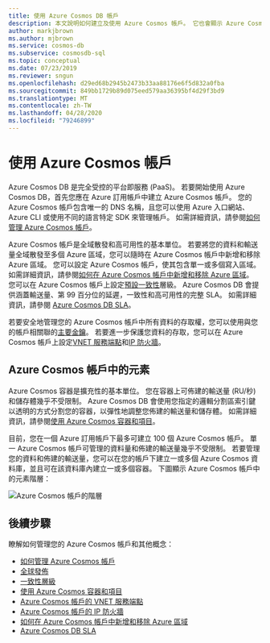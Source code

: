 ```yaml
---
title: 使用 Azure Cosmos DB 帳戶
description: 本文說明如何建立及使用 Azure Cosmos 帳戶。 它也會顯示 Azure Cosmos 帳戶中的元素階層
author: markjbrown
ms.author: mjbrown
ms.service: cosmos-db
ms.subservice: cosmosdb-sql
ms.topic: conceptual
ms.date: 07/23/2019
ms.reviewer: sngun
ms.openlocfilehash: d29ed68b2945b2473b33aa88176e6f5d832a0fba
ms.sourcegitcommit: 849bb1729b89d075eed579aa36395bf4d29f3bd9
ms.translationtype: MT
ms.contentlocale: zh-TW
ms.lasthandoff: 04/28/2020
ms.locfileid: "79246899"
---
```

# <a name="work-with-azure-cosmos-account"></a>使用 Azure Cosmos 帳戶

Azure Cosmos DB 是完全受控的平台即服務 (PaaS)。 若要開始使用 Azure Cosmos DB，首先您應在 Azure 訂用帳戶中建立 Azure Cosmos 帳戶。 您的 Azure Cosmos 帳戶包含唯一的 DNS 名稱，且您可以使用 Azure 入口網站、Azure CLI 或使用不同的語言特定 SDK 來管理帳戶。 如需詳細資訊，請參閱[如何管理 Azure Cosmos 帳戶](how-to-manage-database-account.md)。

Azure Cosmos 帳戶是全域散發和高可用性的基本單位。 若要將您的資料和輸送量全域散發至多個 Azure 區域，您可以隨時在 Azure Cosmos 帳戶中新增和移除 Azure 區域。 您可以設定 Azure Cosmos 帳戶，使其包含單一或多個寫入區域。 如需詳細資訊，請參閱[如何在 Azure Cosmos 帳戶中新增和移除 Azure 區域](how-to-manage-database-account.md)。 您可以在 Azure Cosmos 帳戶上設定[預設一致性](consistency-levels.md)層級。 Azure Cosmos DB 會提供涵蓋輸送量、第 99 百分位的延遲，一致性和高可用性的完整 SLA。 如需詳細資訊，請參閱 [Azure Cosmos DB SLA](https://azure.microsoft.com/support/legal/sla/cosmos-db/v1_2/)。

若要安全地管理您的 Azure Cosmos 帳戶中所有資料的存取權，您可以使用與您的帳戶相關聯的[主要金鑰](secure-access-to-data.md)。 若要進一步保護您資料的存取，您可以在 Azure Cosmos 帳戶上設定[VNET 服務端點](vnet-service-endpoint.md)和[IP 防火牆](firewall-support.md)。 

## <a name="elements-in-an-azure-cosmos-account"></a>Azure Cosmos 帳戶中的元素

Azure Cosmos 容器是擴充性的基本單位。 您在容器上可佈建的輸送量 (RU/秒) 和儲存體幾乎不受限制。 Azure Cosmos DB 會使用您指定的邏輯分割區索引鍵以透明的方式分割您的容器，以彈性地調整您佈建的輸送量和儲存體。 如需詳細資訊，請參閱[使用 Azure Cosmos 容器和項目](databases-containers-items.md)。

目前，您在一個 Azure 訂用帳戶下最多可建立 100 個 Azure Cosmos 帳戶。 單一 Azure Cosmos 帳戶可管理的資料量和佈建的輸送量幾乎不受限制。 若要管理您的資料和佈建的輸送量，您可以在您的帳戶下建立一或多個 Azure Cosmos 資料庫，並且可在該資料庫內建立一或多個容器。 下圖顯示 Azure Cosmos 帳戶中的元素階層：

![Azure Cosmos 帳戶的階層](./media/account-overview/hierarchy.png)

## <a name="next-steps"></a>後續步驟

瞭解如何管理您的 Azure Cosmos 帳戶和其他概念：

* [如何管理 Azure Cosmos 帳戶](how-to-manage-database-account.md)
* [全球發佈](distribute-data-globally.md)
* [一致性層級](consistency-levels.md)
* [使用 Azure Cosmos 容器和項目](databases-containers-items.md)
* [Azure Cosmos 帳戶的 VNET 服務端點](vnet-service-endpoint.md)
* [Azure Cosmos 帳戶的 IP 防火牆](firewall-support.md)
* [如何在 Azure Cosmos 帳戶中新增和移除 Azure 區域](how-to-manage-database-account.md)
* [Azure Cosmos DB SLA](https://azure.microsoft.com/support/legal/sla/cosmos-db/v1_2/)
